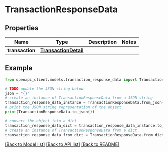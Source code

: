# TransactionResponseData


## Properties

Name | Type | Description | Notes
------------ | ------------- | ------------- | -------------
**transaction** | [**TransactionDetail**](TransactionDetail.md) |  | 

## Example

```python
from openapi_client.models.transaction_response_data import TransactionResponseData

# TODO update the JSON string below
json = "{}"
# create an instance of TransactionResponseData from a JSON string
transaction_response_data_instance = TransactionResponseData.from_json(json)
# print the JSON string representation of the object
print(TransactionResponseData.to_json())

# convert the object into a dict
transaction_response_data_dict = transaction_response_data_instance.to_dict()
# create an instance of TransactionResponseData from a dict
transaction_response_data_from_dict = TransactionResponseData.from_dict(transaction_response_data_dict)
```
[[Back to Model list]](../README.md#documentation-for-models) [[Back to API list]](../README.md#documentation-for-api-endpoints) [[Back to README]](../README.md)


